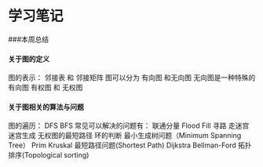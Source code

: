 # 学习笔记
###本周总结
#### 关于图的定义
图的表示： 邻接表 和 邻接矩阵
图可以分为 有向图 和无向图
无向图是一种特殊的有向图
有权图 和 无权图

#### 关于图相关的算法与问题
图的遍历： DFS BFS 常见可以解决的问题有： 联通分量 Flood Fill 寻路 走迷宫 迷宫生成 无权图的最短路径 环的判断
最小生成树问题（Minimum Spanning Tree） Prim Kruskal
最短路径问题(Shortest Path) Dijkstra Bellman-Ford
拓扑排序(Topological sorting)
